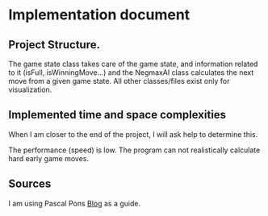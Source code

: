 # Implementation document

## Project Structure.
The game state class takes care of the game state, and information related to it (isFull, isWinningMove...) and the NegmaxAI class calculates the next move from a given game state. All other classes/files exist only for visualization.

## Implemented time and space complexities
When I am closer to the end of the project, I will ask help to determine this.

The performance (speed) is low. The program can not realistically calculate hard early game moves.

## Sources
I am using Pascal Pons [Blog](http://blog.gamesolver.org/) as a guide.
